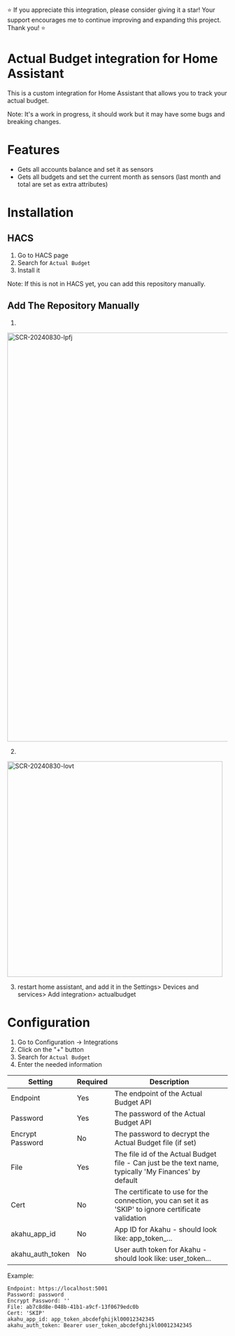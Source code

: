 :star: If you appreciate this integration, please consider giving it a star! Your support encourages me to continue improving and expanding this project. Thank you! :star:

# Actual Budget integration for Home Assistant

This is a custom integration for Home Assistant that allows you to track your actual budget.

Note: It's a work in progress, it should work but it may have some bugs and breaking changes.

# Features

- Gets all accounts balance and set it as sensors
- Gets all budgets and set the current month as sensors (last month and total are set as extra attributes)

# Installation

## HACS

1. Go to HACS page
2. Search for `Actual Budget`
3. Install it

Note: If this is not in HACS yet, you can add this repository manually.

## Add The Repository Manually

1.
<img width="933" alt="SCR-20240830-lpfj" src="https://github.com/user-attachments/assets/b8ebd9ca-ccc2-4f60-a9a9-6cf69b71cafe">

2.
<img width="492" alt="SCR-20240830-lovt" src="https://github.com/user-attachments/assets/1ed50bff-77a2-46d4-9dc1-3aff97ee585a">

3. restart home assistant, and add it in the Settings> Devices and services> Add integration> actualbudget

# Configuration

1. Go to Configuration -> Integrations
2. Click on the "+" button
3. Search for `Actual Budget`
4. Enter the needed information

| Setting           | Required | Description |
| -------------     | --------- | ----------- |
| Endpoint          | Yes       | The endpoint of the Actual Budget API |
| Password          | Yes       | The password of the Actual Budget API |
| Encrypt Password  | No    | The password to decrypt the Actual Budget file (if set) |
| File              | Yes       | The file id of the Actual Budget file - Can just be the text name, typically 'My Finances' by default|
| Cert              | No        | The certificate to use for the connection, you can set it as 'SKIP' to ignore certificate validation|
| akahu_app_id      | No        | App ID for Akahu - should look like: app_token_...|
| akahu_auth_token  | No        | User auth token for Akahu - should look like: user_token...|

Example:

```
Endpoint: https://localhost:5001
Password: password
Encrypt Password: ''
File: ab7c8d8e-048b-41b1-a9cf-13f0679edc0b
Cert: 'SKIP'
akahu_app_id: app_token_abcdefghijkl00012342345
akahu_auth_token: Bearer user_token_abcdefghijkl00012342345
```
